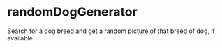 # randomDogGenerator

Search for a dog breed and get a random picture of that breed of dog, if available.
